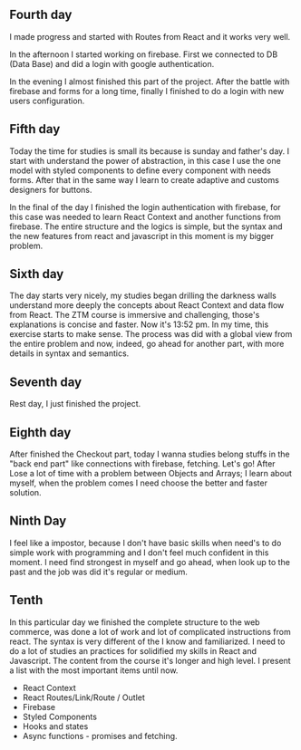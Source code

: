 ## Fourth day
I made progress and started with Routes from React and it works  very well.

In the afternoon I started working on firebase. First we connected to DB (Data Base) and did a login with google authentication.

In the evening I almost finished this part of the  project. After the battle with firebase and forms for a long time, finally  I finished to do a login with new users configuration.

## Fifth day

Today the time for studies is small its because is sunday and father's day. I start with understand the power of abstraction, in this case I use the one model with styled components to define every component with needs forms. After that in the same way I learn to create adaptive and customs designers for buttons.

In the final of the day I finished the login authentication with firebase, for this case was needed to learn React Context and another functions from firebase. The entire structure and the logics is simple, but the syntax and the new features from  react and javascript in this moment is my bigger problem. 

## Sixth day

The day starts very nicely,  my studies began drilling the darkness walls  understand more deeply the concepts about React Context and data flow from React. The ZTM course is immersive and challenging, those's explanations is concise and faster. Now it's 13:52 pm. In my time, this exercise starts to make sense. The process was did with a global view from the entire problem and now, indeed, go ahead  for another part, with more details in syntax and semantics. 

## Seventh day
Rest day, I just finished the project.

## Eighth day

After finished the Checkout part, today I wanna studies belong stuffs in the "back end part" like connections with firebase, fetching. Let's go!
After Lose a lot of time with a problem between Objects and Arrays; I learn about myself, when the problem comes I need choose the better and faster solution.

## Ninth Day 

I feel like a impostor, because I don't have basic skills when  need's to do simple work with programming and I don't feel much confident in this moment. I need find strongest in myself and go ahead, when look up to the past and the job was did it's regular or medium. 

## Tenth
In this particular day we finished the complete structure to the web commerce, was done a lot of work and lot of complicated instructions from react. The syntax is very different of the I know and familiarized. I need to do a lot of studies an practices for solidified my skills in React and Javascript.
The content from the course it's longer and high level.  I present a list with the most important items until now.

  - React Context
  - React Routes/Link/Route / Outlet
  - Firebase 
  - Styled Components
  - Hooks and states
  - Async functions - promises and fetching.




